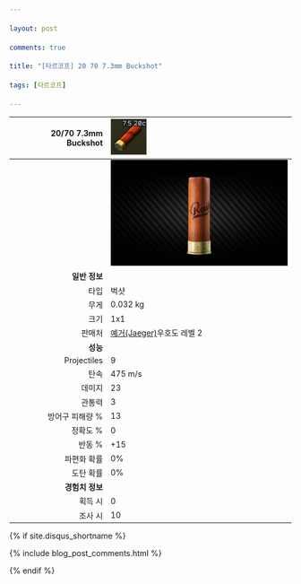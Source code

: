 ```yaml
---

layout: post

comments: true

title: "[타르코프] 20 70 7.3mm Buckshot"

tags: [타르코프]

---
```


|20/70 7.3mm Buckshot|![20/70 7.3mm Buckshot](/assets/image/tarkov/bullet/20x70BUCKSHOT.png)|
|--:|:--|
||![20/70 7.3mm Buckshot](/assets/image/tarkov/bullet/20x70BUCKSHOTIMAGE.png)|
|**일반 정보**|
|타입|벅샷|
|무게|0.032 kg|
|크기|1x1|
|판매처|[예거(Jaeger)](https://dndl93.github.io/_posts/2021-02-07-%ED%83%80%EB%A5%B4%EC%BD%94%ED%94%84-%EC%98%88%EA%B1%B0(Jaeger)/)우호도 레벨 2|
|**성능**|
|Projectiles|9|
|탄속|475 m/s|
|데미지|23|
|관통력|3|
|방어구 피해량 %|13|
|정확도 %|0|
|반동 %|+15|
|파편화 확률|0%|
|도탄 확률|0%|
|**경험치 정보**|
|획득 시|0|
|조사 시|10|

{% if site.disqus_shortname %}

<div class="comments">

  {% include blog_post_comments.html %}

</div>

{% endif %}

<div id="disqus_thread"></div>